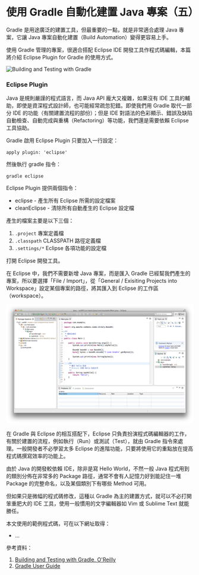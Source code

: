 使用 Gradle 自動化建置 Java 專案（五）
=================================

Gradle 是用途廣泛的建置工具，但最重要的一點，就是非常適合處理 Java 專案，它讓 Java 專案自動化建置（Build Automation）變得更容易上手。

使用 Gradle 管理的專案，很適合搭配 Eclipse IDE 開發工具作程式碼編輯，本篇將介紹 Eclipse Plugin for Gradle 的使用方式。

![Building and Testing with Gradle](http://akamaicovers.oreilly.com/images/0636920019909/cat.gif)

### Eclipse Plugin ###

Java 是規則嚴謹的程式語言，而 Java API 龐大又複雜，如果沒有 IDE 工具的輔助，即使是資深程式設計師，也可能經常疏忽犯錯。即使我們用 Gradle 取代一部分 IDE 的功能（有關建置流程的部份）；但是 IDE 對語法的色彩顯示、錯誤及缺陷自動檢查、自動完成與重構（Refactoring）等功能，我們還是需要依賴 Eclipse 工具協助。

Gradle 啟用 Eclipse Plugin 只要加入一行設定：

```
apply plugin: 'eclipse'
```

然後執行 gradle 指令：

```
gradle eclipse
```

Eclipse Plugin 提供兩個指令：

* eclipse - 產生所有 Eclipse 所需的設定檔案
* cleanEclipse - 清除所有自動產生的 Eclipse 設定檔

產生的檔案主要是以下三個：

1. ``.project`` 專案定義檔
2. ``.classpath`` CLASSPATH 路徑定義檔
3. ``.settings/*`` Eclipse 各項功能的設定檔

打開 Eclipse 開發工具。

在 Eclipse 中，我們不需要新增 Java 專案，而是匯入 Gradle 已經幫我們產生的專案，所以要選擇「File / Import」，從「General / Exisiting Projects into Workspace」設定某個專案的路徑，將其匯入到 Eclipse 的工作區（workspace）。

![](screen002.png)

在 Gradle 與 Eclipse 的相互搭配下，Eclipse 只負責扮演程式碼編輯器的工作，有關於建置的流程，例如執行（Run）或測試（Test），就由 Gradle 指令來處理。一般開發者不必學習太多 Eclipse 的進階功能，只要將使用它的重點放在提高程式碼撰寫效率的功能上。

由於 Java 的開發較依賴 IDE，除非是寫 Hello World，不然一般 Java 程式用到的類別分佈在非常多的 Package 路徑，通常不會有人記憶力好到能記住一堆 Package 的完整命名，以及某個類別下有哪些 Method 可用。

但如果只是微幅的程式碼修改，這種以 Gradle 為主的建置方式，就可以不必打開笨重肥大的 IDE 工具，使用一般慣用的文字編輯器如 Vim 或 Sublime Text 就能勝任。

本文使用的範例程式碼，可在以下網址取得：

* ...

參考資料：

1. [Building and Testing with Gradle, O'Reilly](http://shop.oreilly.com/product/0636920019909.do)
2. [Gradle User Guide](http://www.gradle.org/documentation)
